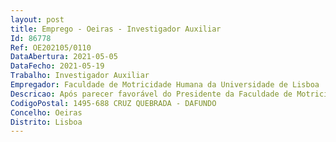 ```yaml
--- 
layout: post
title: Emprego - Oeiras - Investigador Auxiliar
Id: 86778
Ref: OE202105/0110
DataAbertura: 2021-05-05
DataFecho: 2021-05-19
Trabalho: Investigador Auxiliar
Empregador: Faculdade de Motricidade Humana da Universidade de Lisboa
Descricao: Após parecer favorável do Presidente da Faculdade de Motricidade Humana da Universidade de Lisboa, FMH ULisboa e por despacho do Reitor da Universidade de Lisboa de 27 de julho de 2020, procede se à abertura de concurso de seleção internacional para 1 lugar de doutorado para o exercício de atividades de investigação científica na (s) área (s) científica (s) de Educação  Educação para a Saúde em regime de contrato de trabalho em funções públicas a termo resolutivo certo pelo prazo de três anos, com vista liderar investigação no âmbito do Projeto Erasmus+ HAND in HAND  Empowering teachers across Europe to deal with social, emotional and diversity related career challenges   HAND  ET
CodigoPostal: 1495-688 CRUZ QUEBRADA - DAFUNDO
Concelho: Oeiras
Distrito: Lisboa
--- 
```

